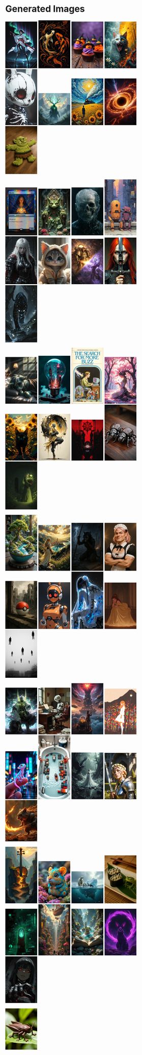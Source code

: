 # Generated Images



<img src="2025_09_27_01_thumb.webp" width="100"/> <img src="2025_09_27_02_thumb.webp" width="100"/> <img src="2025_09_27_03_thumb.webp" width="100"/> <img src="2025_09_27_04_thumb.webp" width="100"/> <img src="2025_09_27_05_thumb.webp" width="100"/> <img src="2025_09_27_06_thumb.webp" width="100"/> <img src="2025_09_27_07_thumb.webp" width="100"/> <img src="2025_09_27_08_thumb.webp" width="100"/> <img src="2025_09_27_09_thumb.webp" width="100"/>

<img src="2025_09_27_10_thumb.webp" width="100"/> <img src="2025_09_27_11_thumb.webp" width="100"/> <img src="2025_09_27_12_thumb.webp" width="100"/> <img src="2025_09_27_13_thumb.webp" width="100"/> <img src="2025_09_27_14_thumb.webp" width="100"/> <img src="2025_09_27_15_thumb.webp" width="100"/> <img src="2025_09_27_16_thumb.webp" width="100"/> <img src="2025_09_27_17_thumb.webp" width="100"/> <img src="2025_09_27_18_thumb.webp" width="100"/>

<img src="2025_09_27_19_thumb.webp" width="100"/> <img src="2025_09_27_20_thumb.webp" width="100"/> <img src="2025_09_27_21_thumb.webp" width="100"/> <img src="2025_09_27_22_thumb.webp" width="100"/> <img src="2025_09_27_23_thumb.webp" width="100"/> <img src="2025_09_27_24_thumb.webp" width="100"/> <img src="2025_09_27_25_thumb.webp" width="100"/> <img src="2025_09_27_26_thumb.webp" width="100"/> <img src="2025_09_27_27_thumb.webp" width="100"/>

<img src="2025_09_27_28_thumb.webp" width="100"/> <img src="2025_09_27_29_thumb.webp" width="100"/> <img src="2025_09_27_30_thumb.webp" width="100"/> <img src="2025_09_27_31_thumb.webp" width="100"/> <img src="2025_09_27_32_thumb.webp" width="100"/> <img src="2025_09_27_33_thumb.webp" width="100"/> <img src="2025_09_27_34_thumb.webp" width="100"/> <img src="2025_09_27_35_thumb.webp" width="100"/> <img src="2025_09_27_36_thumb.webp" width="100"/>

<img src="2025_09_27_37_thumb.webp" width="100"/> <img src="2025_09_27_38_thumb.webp" width="100"/> <img src="2025_09_27_39_thumb.webp" width="100"/> <img src="2025_09_27_40_thumb.webp" width="100"/> <img src="2025_09_27_41_thumb.webp" width="100"/> <img src="2025_09_27_42_thumb.webp" width="100"/> <img src="2025_09_27_43_thumb.webp" width="100"/> <img src="2025_09_27_44_thumb.webp" width="100"/> <img src="2025_09_27_45_thumb.webp" width="100"/>

<img src="2025_09_27_46_thumb.webp" width="100"/> <img src="2025_09_27_47_thumb.webp" width="100"/> <img src="2025_09_27_48_thumb.webp" width="100"/> <img src="2025_09_27_49_thumb.webp" width="100"/> <img src="2025_09_27_50_thumb.webp" width="100"/> <img src="2025_09_27_51_thumb.webp" width="100"/> <img src="2025_09_27_52_thumb.webp" width="100"/> <img src="2025_09_27_53_thumb.webp" width="100"/> <img src="2025_09_27_54_thumb.webp" width="100"/>

<img src="2025_09_27_55_thumb.webp" width="100"/>